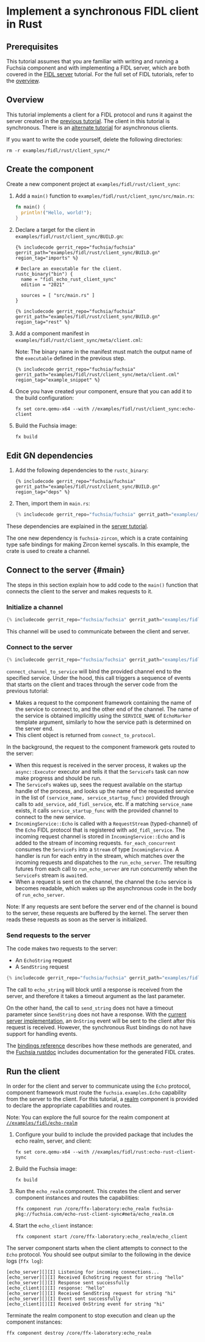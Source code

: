 # Implement a synchronous FIDL client in Rust

## Prerequisites

This tutorial assumes that you are familiar with writing and running a Fuchsia
component and with implementing a FIDL server, which are both covered in the
[FIDL server][server-tut] tutorial. For the full set of FIDL tutorials, refer
to the [overview][overview].

## Overview

This tutorial implements a client for a FIDL protocol and runs it
against the server created in the [previous tutorial][server-tut]. The client in this
tutorial is synchronous. There is an [alternate tutorial][async-client] for
asynchronous clients.

If you want to write the code yourself, delete the following directories:

```posix-terminal
rm -r examples/fidl/rust/client_sync/*
```

## Create the component

Create a new component project at `examples/fidl/rust/client_sync`:

1. Add a `main()` function to `examples/fidl/rust/client_sync/src/main.rs`:

   ```rust
   fn main() {
     println!("Hello, world!");
   }
   ```

1. Declare a target for the client in `examples/fidl/rust/client_sync/BUILD.gn`:

   ```gn
   {% includecode gerrit_repo="fuchsia/fuchsia" gerrit_path="examples/fidl/rust/client_sync/BUILD.gn" region_tag="imports" %}

   # Declare an executable for the client.
   rustc_binary("bin") {
     name = "fidl_echo_rust_client_sync"
     edition = "2021"

     sources = [ "src/main.rs" ]
   }

   {% includecode gerrit_repo="fuchsia/fuchsia" gerrit_path="examples/fidl/rust/client_sync/BUILD.gn" region_tag="rest" %}
   ```

1. Add a component manifest in `examples/fidl/rust/client_sync/meta/client.cml`:

   Note: The binary name in the manifest must match the output name of the
   `executable` defined in the previous step.

   ```json5
   {% includecode gerrit_repo="fuchsia/fuchsia" gerrit_path="examples/fidl/rust/client_sync/meta/client.cml" region_tag="example_snippet" %}
   ```

1. Once you have created your component, ensure that you can add it to the
   build configuration:

   ```posix-terminal
   fx set core.qemu-x64 --with //examples/fidl/rust/client_sync:echo-client
   ```

1. Build the Fuchsia image:

   ```posix-terminal
   fx build
   ```

## Edit GN dependencies

1. Add the following dependencies to the `rustc_binary`:

   ```gn
   {% includecode gerrit_repo="fuchsia/fuchsia" gerrit_path="examples/fidl/rust/client_sync/BUILD.gn" region_tag="deps" %}
   ```

1. Then, import them in `main.rs`:

   ```rust
   {% includecode gerrit_repo="fuchsia/fuchsia" gerrit_path="examples/fidl/rust/client_sync/src/main.rs" region_tag="imports" %}
   ```

These dependencies are explained in the [server tutorial][server-tut].

The one new dependency is `fuchsia-zircon`, which is a crate containing type safe
bindings for making Zircon kernel syscalls. In this example, the crate is used to
create a channel.

## Connect to the server {#main}

The steps in this section explain how to add code to the `main()` function
that connects the client to the server and makes requests to it.

### Initialize a channel

```rust
{% includecode gerrit_repo="fuchsia/fuchsia" gerrit_path="examples/fidl/rust/client_sync/src/main.rs" region_tag="main" highlight="2,3" %}
```

This channel will be used to communicate between the client and server.

### Connect to the server

```rust
{% includecode gerrit_repo="fuchsia/fuchsia" gerrit_path="examples/fidl/rust/client_sync/src/main.rs" region_tag="main" highlight="4,5,6,7,8" %}
```

`connect_channel_to_service` will bind the provided channel end to the specified
service. Under the hood, this call triggers a sequence of events that starts on the client and traces through the server code from the previous tutorial:

* Makes a request to the component framework containing the name of the service to connect to, and the
  other end of the channel. The name of the service is obtained implicitly using the `SERVICE_NAME`
  of `EchoMarker` template argument, similarly to how the service path is determined on the server
  end.
* This client object is returned from `connect_to_protocol`.

In the background, the request to the component framework gets routed to the server:

* When this request is received in the server process,
  it wakes up the `async::Executor` executor and tells it that the `ServiceFs` task can now make
  progress and should be run.
* The `ServiceFs` wakes up, sees the request available on the startup handle of the process, and
  looks up the name of the requested service in the list of `(service_name, service_startup_func)`
  provided through calls to `add_service`, `add_fidl_service`, etc. If a matching `service_name`
  exists, it calls `service_startup_func` with the provided channel to connect to the new service.
* `IncomingService::Echo` is called with a `RequestStream`
  (typed-channel) of the `Echo` FIDL protocol that is registered with `add_fidl_service`. The
  incoming request channel is stored in `IncomingService::Echo` and is added to the stream of
  incoming requests. `for_each_concurrent` consumes the `ServiceFs` into a `Stream` of type
  `IncomingService`. A handler is run for each entry in the stream, which matches over the incoming
  requests and dispatches to the `run_echo_server`. The resulting futures from each call to
  `run_echo_server` are run concurrently when the `ServiceFs` stream is `await`ed.
* When a request is sent on the channel, the channel the `Echo` service is becomes readable, which
  wakes up the asynchronous code in the body of `run_echo_server`.

Note: If any requests are sent before the server end of the channel is bound to
the server, these requests are buffered by the kernel. The server then reads
these requests as soon as the server is initialized.

### Send requests to the server

The code makes two requests to the server:

* An `EchoString` request
* A `SendString` request

```rust
{% includecode gerrit_repo="fuchsia/fuchsia" gerrit_path="examples/fidl/rust/client/src/main.rs" region_tag="main" highlight="10,11,12,13,14,15" %}
```

The call to `echo_string` will block until a response is received from the server, and therefore
it takes a timeout argument as the last parameter.

On the other hand, the call to `send_string` does not have a timeout parameter since `SendString`
does not have a response. With the [current server implementation][server-tut], an `OnString` event
will be sent to the client after this request is received. However, the synchronous Rust bindings
do not have support for handling events.

The [bindings reference][bindings-ref] describes how these methods are generated, and the
[Fuchsia rustdoc][rustdoc] includes documentation for the generated FIDL crates.

## Run the client

In order for the client and server to communicate using the `Echo` protocol,
component framework must route the `fuchsia.examples.Echo` capability from the
server to the client. For this tutorial, a [realm][glossary.realm] component is
provided to declare the appropriate capabilities and routes.

Note: You can explore the full source for the realm component at
[`//examples/fidl/echo-realm`](/examples/fidl/echo-realm)

1. Configure your build to include the provided package that includes the
   echo realm, server, and client:

    ```posix-terminal
    fx set core.qemu-x64 --with //examples/fidl/rust:echo-rust-client-sync
    ```

1. Build the Fuchsia image:

   ```posix-terminal
   fx build
   ```

1. Run the `echo_realm` component. This creates the client and server component
   instances and routes the capabilities:

    ```posix-terminal
    ffx component run /core/ffx-laboratory:echo_realm fuchsia-pkg://fuchsia.com/echo-rust-client-sync#meta/echo_realm.cm
    ```

1. Start the `echo_client` instance:

    ```posix-terminal
    ffx component start /core/ffx-laboratory:echo_realm/echo_client
    ```

The server component starts when the client attempts to connect to the `Echo`
protocol. You should see output similar to the following in the device logs
(`ffx log`):

```none {:.devsite-disable-click-to-copy}
[echo_server][][I] Listening for incoming connections...
[echo_server][][I] Received EchoString request for string "hello"
[echo_server][][I] Response sent successfully
[echo_client][][I] response: "hello"
[echo_server][][I] Received SendString request for string "hi"
[echo_server][][I] Event sent successfully
[echo_client][][I] Received OnString event for string "hi"
```

Terminate the realm component to stop execution and clean up the component
instances:

```posix-terminal
ffx component destroy /core/ffx-laboratory:echo_realm
```

<!-- xrefs -->
[bindings-ref]: /docs/reference/fidl/bindings/rust-bindings.md
[glossary.realm]: /docs/glossary/README.md#realm
[server-tut]: /docs/development/languages/fidl/tutorials/rust/basics/server.md
[async-client]: /docs/development/languages/fidl/tutorials/rust/basics/client.md
[overview]: /docs/development/languages/fidl/tutorials/overview.md
[environment]: /docs/concepts/components/v2/environments.md
[request-pipelining]: /docs/development/languages/fidl/tutorials/rust/topics/request-pipelining.md
[rustdoc]: https://fuchsia-docs.firebaseapp.com/rust/fuchsia_component/index.html